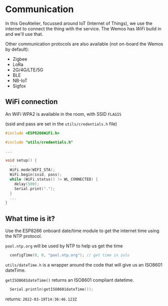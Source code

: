 # Communication
In this GeoAtelier, focussed around IoT (Internet of Things), we use the internet to connect the thing with the service. The Wemos has *WiFi* build in and we'll use that. 

Other communication protocols are also available (not on-board the Wemos by default):

* Zigbee
* LoRa
* 2G/4G/LTE/5G
* BLE
* NB-IoT
* Sigfox

## WiFi connection

An WiFi WPA2 is available in the room, with SSID `FLAGIS`

(ssid and pass are set in the `utils/credentials.h` file)

```cpp
#include <ESP8266WiFi.h>

#include "utils/credentials.h"

...

void setup() {
  ...
  WiFi.mode(WIFI_STA);
  WiFi.begin(ssid, pass);
  while (WiFi.status() != WL_CONNECTED) {
    delay(500);
    Serial.print(".");
  }
  ...
}
```

## What time is it?

Use the ESP8266 onboard date/time module to get the internet time using the NTP protocol.

`pool.ntp.org` will be used by NTP to help us get the time

```cpp
  configTime(0, 0, "pool.ntp.org"); // get time in zulu
```

`utils/dateTime.h` is a wrapper around the code that will give us an ISO8601 dateTime.

`getISO8601dateTime()` returns an ISO8601 compliant datetime.

```cpp
  Serial.println(getISO8601dateTime());
```

returns: `2022-03-19T14:36:46.123Z`